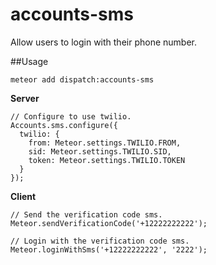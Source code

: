 accounts-sms
=============
Allow users to login with their phone number.

##Usage

`meteor add dispatch:accounts-sms`

**Server**

```
// Configure to use twilio.
Accounts.sms.configure({
  twilio: {
    from: Meteor.settings.TWILIO.FROM,
    sid: Meteor.settings.TWILIO.SID,
    token: Meteor.settings.TWILIO.TOKEN
  }
});
```

**Client**

```
// Send the verification code sms.
Meteor.sendVerificationCode('+12222222222');
```

```
// Login with the verification code sms.
Meteor.loginWithSms('+12222222222', '2222');
```
